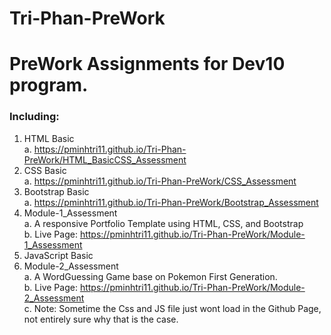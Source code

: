 # Tri-Phan-PreWork

# PreWork Assignments for Dev10 program.
### Including:
1.  HTML Basic  
    a.  https://pminhtri11.github.io/Tri-Phan-PreWork/HTML_BasicCSS_Assessment
2.  CSS Basic  
    a.  https://pminhtri11.github.io/Tri-Phan-PreWork/CSS_Assessment
3.  Bootstrap Basic  
    a.  https://pminhtri11.github.io/Tri-Phan-PreWork/Bootstrap_Assessment
4.  Module-1_Assessment  
    a.  A responsive Portfolio Template using HTML, CSS, and Bootstrap  
    b.  Live Page: https://pminhtri11.github.io/Tri-Phan-PreWork/Module-1_Assessment
5.  JavaScript Basic  
6.  Module-2_Assessment  
    a.  A WordGuessing Game base on Pokemon First Generation.  
    b.  Live Page: https://pminhtri11.github.io/Tri-Phan-PreWork/Module-2_Assessment  
    c.  Note: Sometime the Css and JS file just wont load in the Github Page, not entirely sure why that is the case.
